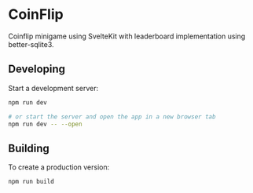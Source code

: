 # CoinFlip

Coinflip minigame using SvelteKit with leaderboard implementation using better-sqlite3.

## Developing

Start a development server:

```bash
npm run dev

# or start the server and open the app in a new browser tab
npm run dev -- --open
```

## Building

To create a production version:

```bash
npm run build
```


